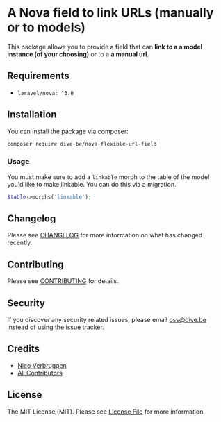 # A Nova field to link URLs (manually or to models)

This package allows you to provide a field that can **link to a a model instance (of your choosing)** or to a **a manual url**.

## Requirements

- `laravel/nova: ^3.0`

## Installation

You can install the package via composer:

```bash
composer require dive-be/nova-flexible-url-field
```

### Usage

You must make sure to add a `linkable` morph to the table of the model you'd like to make linkable. You can do this via a migration.

```php
$table->morphs('linkable');
```

## Changelog

Please see [CHANGELOG](CHANGELOG.md) for more information on what has changed recently.

## Contributing

Please see [CONTRIBUTING](CONTRIBUTING.md) for details.

## Security

If you discover any security related issues, please email oss@dive.be instead of using the issue tracker.

## Credits

- [Nico Verbruggen](https://github.com/nicoverbruggen)
- [All Contributors](../../contributors)

## License

The MIT License (MIT). Please see [License File](LICENSE) for more information.
